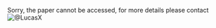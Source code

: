 Sorry, the paper cannot be accessed, for more details please contact ![@LucasX](https://github.com/EclipseXuLu)